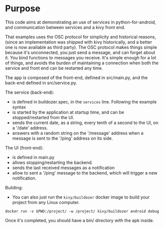 Purpose
=======

This code aims at demonstrating an use of services in python-for-android, and
communication between services and a kivy front end.

That examples uses the OSC protocol for simplicity and historical reasons,
(since an implementation was shipped with kivy historically, and a better one
is now available as third party). The OSC protocol makes things simple because
it's unconnected, you just send a message, and can forget about it. You bind
functions to messages you receive. It's simple enough for a lot of things, and
avoids the burden of maintaining a connection when both the service and front
end can be restarted any time.

The app is composed of the front-end, defined in src/main.py, and the back-end defined in src/service.py.

The service (back-end):
  - is defined in buildozer.spec, in the `services` line. Following the example syntax
  - is started by the application at startup time, and can be stopped/restarted from the UI.
  - sends the current date, as a string, every tenth of a second to the UI, on a '/date' address.
  - answers with a random string on the '/message' address when a message is sent to the '/ping' address on its side.

The UI (front-end):
  - is defined in main.py
  - allows stopping/restarting the backend.
  - sends the last received messages as a notification
  - allow to sent a '/ping' message to the backend, which will trigger a new notification.

Building:
  - You can also just run the `kivy/buildozer` docker image to build your project from any Linux computer.

  ```
  docker run -v $PWD:/project/ -w /project/ kivy/buildozer android debug
  ```

  Once it's completed, you should have a bin/ directory with the apk inside.
